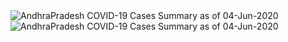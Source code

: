 
<img src="https://deepuhub.github.io/COVID-19/GraphsGenerated/04-Jun-2020/AndhraPradesh_04-Jun-2020.jpg" alt="AndhraPradesh COVID-19 Cases Summary as of 04-Jun-2020">
 <br>										  
<img src="https://deepuhub.github.io/COVID-19/GraphsGenerated/04-Jun-2020/Last24Hrs_AndhraPradesh_04-Jun-2020.jpg" alt="AndhraPradesh COVID-19 Cases Summary as of 04-Jun-2020">
